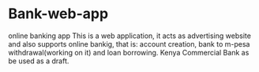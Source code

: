 # Bank-web-app
online banking app
This is a web application, it acts as advertising website and also supports online bankig, that is: account creation, bank to m-pesa withdrawal(working on it) and loan borrowing.
Kenya Commercial Bank as be used as a draft.
